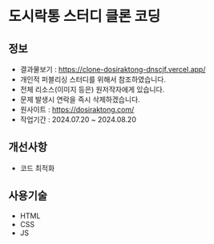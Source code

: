 # 도시락통 스터디 클론 코딩

## 정보

- 결과물보기 : https://clone-dosiraktong-dnscjf.vercel.app/
- 개인적 퍼블리싱 스터디를 위해서 참조하였습니다.
- 전체 리소스(이미지 등은) 원저작자에게 있습니다.
- 문제 발생시 연락을 즉시 삭제하겠습니다.
- 원사이트 : https://dosiraktong.com/
- 작업기간 : 2024.07.20 ~ 2024.08.20

## 개선사항

- 코드 최적화

## 사용기술

- HTML
- CSS
- JS
